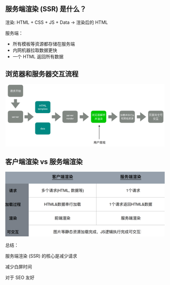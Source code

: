 ## 服务端渲染 (SSR) 是什么？

渲染: HTML + CSS + JS + Data -> 渲染后的 HTML

服务端：

- 所有模板等资源都存储在服务端
- 内⽹机器拉取数据更快
- ⼀个 HTML 返回所有数据

## 浏览器和服务器交互流程

![image-20220705203643824](../image/ssr.png)

## 客户端渲染 vs 服务端渲染

<img src="../image/ssr_1.png" alt="image-20220705203756121" style="zoom:50%;" />

总结：

服务端渲染 (SSR) 的核⼼是减少请求

减少⽩屏时间

对于 SEO 友好